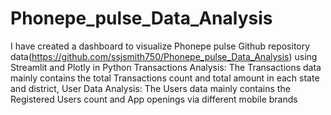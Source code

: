 # Phonepe_pulse_Data_Analysis
I have created a dashboard to visualize Phonepe pulse Github repository data(https://github.com/ssjsmith750/Phonepe_pulse_Data_Analysis) using Streamlit and Plotly in Python
Transactions Analysis: The Transactions data mainly contains the total Transactions count and total amount in each state and district, 
User Data Analysis: The Users data mainly contains the Registered Users count and App openings via different mobile brands
